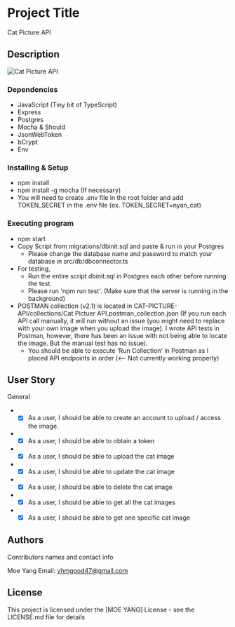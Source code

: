 # Project Title

Cat Picture API

## Description

![Cat Picture API](https://images.fineartamerica.com/images/artworkimages/mediumlarge/2/tacocat-spelled-backwards-is-taco-cat-cute-and-funny-animal-art-designs.jpg)

### Dependencies

* JavaScript (Tiny bit of TypeScript)
* Express
* Postgres
* Mocha & Should
* JsonWebToken
* bCrypt
* Env
### Installing & Setup

* npm install
* npm install -g mocha (If necessary)
* You will need to create .env file in the root folder and add TOKEN_SECRET in the .env file (ex. TOKEN_SECRET=nyan_cat)

### Executing program

* npm start
* Copy Script from migrations/dbinit.sql and paste & run in your Postgres
  - Please change the database name and password to match your database in src/db/dbconnector.ts
* For testing,
  - Run the entire script dbinit.sql in Postgres each other before running the test.
  - Please run 'npm run test'. (Make sure that the server is running in the background)
* POSTMAN collection (v2.1) is located in CAT-PICTURE-API/collections/Cat Pictuer API.postman_collection.json (If you run each API call manually, it will run without an issue (you might need to replace with your own image when you upload the image). I wrote API tests in Postman, however, there has been an issue with not being able to locate the image. But the manual test has no issue).
  - You should be able to execute 'Run Collection' in Postman as I placed API endpoints in order (<-- Not currently working properly)

## User Story

General
* - [x] As a user, I should be able to create an account to upload / access the image.
* - [x] As a user, I should be able to obtain a token
* - [x] As a user, I should be able to upload the cat image
* - [x] As a user, I should be able to update the cat image
* - [x] As a user, I should be able to delete the cat image
* - [x] As a user, I should be able to get all the cat images
* - [x] As a user, I should be able to get one specific cat image

## Authors

Contributors names and contact info

Moe Yang
Email: yhmgood47@gmail.com

## License

This project is licensed under the [MOE YANG] License - see the LICENSE.md file for details
